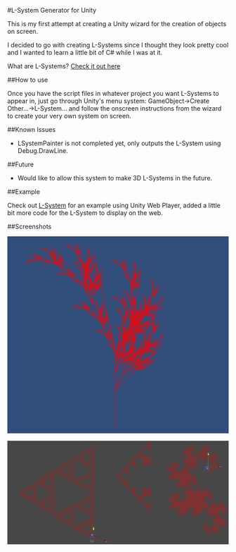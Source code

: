 #L-System Generator for Unity

This is my first attempt at creating a Unity wizard for the creation of objects on screen.

I decided to go with creating L-Systems since I thought they look pretty cool and I wanted to learn a little bit of C#
while I was at it.

What are L-Systems? [Check it out here](http://en.wikipedia.org/wiki/L-system)

##How to use

Once you have the script files in whatever project you want L-Systems to appear in, just go through Unity's menu system:
GameObject->Create Other...->L-System... and follow the onscreen instructions from the wizard to create your very own system on screen.

##Known Issues

* LSystemPainter is not completed yet, only outputs the L-System using Debug.DrawLine.

##Future

* Would like to allow this system to make 3D L-Systems in the future.

##Example

Check out [L-System](http://www.stefangawrys.com/LSystem/LSystem.html) for an example using Unity Web Player, added a little bit more code for the L-System to display on the web.

##Screenshots

![alt text](https://github.com/Sgawrys/UnityLSystemGenerator/raw/master/images/example1.png "First Screenshot")

![alt text](https://github.com/Sgawrys/UnityLSystemGenerator/raw/master/images/example2.png "Second Screenshot")